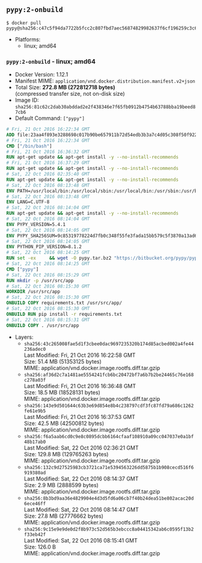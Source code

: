 ## `pypy:2-onbuild`

```console
$ docker pull pypy@sha256:c47c5f94da7722b5fcc2c807fbd7aec56874829982637f6cf196259c3c6d4147
```

-	Platforms:
	-	linux; amd64

### `pypy:2-onbuild` - linux; amd64

-	Docker Version: 1.12.1
-	Manifest MIME: `application/vnd.docker.distribution.manifest.v2+json`
-	Total Size: **272.8 MB (272812718 bytes)**  
	(compressed transfer size, not on-disk size)
-	Image ID: `sha256:81c62c2dab30abddad2e2f438346e7f65fb0912b4754b63788bba19beed87cb6`
-	Default Command: `["pypy"]`

```dockerfile
# Fri, 21 Oct 2016 16:22:34 GMT
ADD file:23aa4f893e3288698c017b90be657911b72d54edb3b3a7c4d05c308f50f9228f in / 
# Fri, 21 Oct 2016 16:22:34 GMT
CMD ["/bin/bash"]
# Fri, 21 Oct 2016 16:36:32 GMT
RUN apt-get update && apt-get install -y --no-install-recommends 		ca-certificates 		curl 		wget 	&& rm -rf /var/lib/apt/lists/*
# Fri, 21 Oct 2016 16:37:29 GMT
RUN apt-get update && apt-get install -y --no-install-recommends 		bzr 		git 		mercurial 		openssh-client 		subversion 				procps 	&& rm -rf /var/lib/apt/lists/*
# Sat, 22 Oct 2016 02:35:40 GMT
RUN apt-get update && apt-get install -y --no-install-recommends 		autoconf 		automake 		bzip2 		file 		g++ 		gcc 		imagemagick 		libbz2-dev 		libc6-dev 		libcurl4-openssl-dev 		libdb-dev 		libevent-dev 		libffi-dev 		libgeoip-dev 		libglib2.0-dev 		libjpeg-dev 		libkrb5-dev 		liblzma-dev 		libmagickcore-dev 		libmagickwand-dev 		libmysqlclient-dev 		libncurses-dev 		libpng-dev 		libpq-dev 		libreadline-dev 		libsqlite3-dev 		libssl-dev 		libtool 		libwebp-dev 		libxml2-dev 		libxslt-dev 		libyaml-dev 		make 		patch 		xz-utils 		zlib1g-dev 	&& rm -rf /var/lib/apt/lists/*
# Sat, 22 Oct 2016 08:13:48 GMT
ENV PATH=/usr/local/bin:/usr/local/sbin:/usr/local/bin:/usr/sbin:/usr/bin:/sbin:/bin
# Sat, 22 Oct 2016 08:13:48 GMT
ENV LANG=C.UTF-8
# Sat, 22 Oct 2016 08:14:04 GMT
RUN apt-get update && apt-get install -y --no-install-recommends 		tcl 		tk 	&& rm -rf /var/lib/apt/lists/*
# Sat, 22 Oct 2016 08:14:04 GMT
ENV PYPY_VERSION=5.4.1
# Sat, 22 Oct 2016 08:14:05 GMT
ENV PYPY_SHA256SUM=9c85319778224d7fb0c348f55fe3fada15bb579c5f3870a13ad63b42a737dd72
# Sat, 22 Oct 2016 08:14:05 GMT
ENV PYTHON_PIP_VERSION=8.1.2
# Sat, 22 Oct 2016 08:14:25 GMT
RUN set -ex 	&& wget -O pypy.tar.bz2 "https://bitbucket.org/pypy/pypy/downloads/pypy2-v${PYPY_VERSION}-linux64.tar.bz2" 	&& echo "$PYPY_SHA256SUM  pypy.tar.bz2" | sha256sum -c 	&& tar -xjC /usr/local --strip-components=1 -f pypy.tar.bz2 	&& rm pypy.tar.bz2 			&& wget -O /tmp/get-pip.py 'https://bootstrap.pypa.io/get-pip.py' 		&& pypy /tmp/get-pip.py "pip==$PYTHON_PIP_VERSION" 		&& rm /tmp/get-pip.py 	&& pip install --no-cache-dir --upgrade --force-reinstall "pip==$PYTHON_PIP_VERSION" 	&& [ "$(pip list |tac|tac| awk -F '[ ()]+' '$1 == "pip" { print $2; exit }')" = "$PYTHON_PIP_VERSION" ] 		&& rm -rf ~/.cache
# Sat, 22 Oct 2016 08:14:25 GMT
CMD ["pypy"]
# Sat, 22 Oct 2016 08:15:29 GMT
RUN mkdir -p /usr/src/app
# Sat, 22 Oct 2016 08:15:30 GMT
WORKDIR /usr/src/app
# Sat, 22 Oct 2016 08:15:30 GMT
ONBUILD COPY requirements.txt /usr/src/app/
# Sat, 22 Oct 2016 08:15:30 GMT
ONBUILD RUN pip install -r requirements.txt
# Sat, 22 Oct 2016 08:15:31 GMT
ONBUILD COPY . /usr/src/app
```

-	Layers:
	-	`sha256:43c265008fae5d1f3cbee0dac9697235320b174d85acbed002a4fe44236adec0`  
		Last Modified: Fri, 21 Oct 2016 16:22:58 GMT  
		Size: 51.4 MB (51353125 bytes)  
		MIME: application/vnd.docker.image.rootfs.diff.tar.gzip
	-	`sha256:af36d2c7a1481ae5554241fcb6bc20472bf7a6b7b2be24465c76e168c278a03f`  
		Last Modified: Fri, 21 Oct 2016 16:36:48 GMT  
		Size: 18.5 MB (18528131 bytes)  
		MIME: application/vnd.docker.image.rootfs.diff.tar.gzip
	-	`sha256:143e9d501644c63b3e69d854e8b4c238797cdf3fc87fd79a686c1262fe61e9b5`  
		Last Modified: Fri, 21 Oct 2016 16:37:53 GMT  
		Size: 42.5 MB (42500812 bytes)  
		MIME: application/vnd.docker.image.rootfs.diff.tar.gzip
	-	`sha256:f6a5aab6cd0c9e8c0895dcbb6164cfaaf108910a09cc047037e0a1bf48b17ab0`  
		Last Modified: Sat, 22 Oct 2016 02:36:21 GMT  
		Size: 129.8 MB (129765263 bytes)  
		MIME: application/vnd.docker.image.rootfs.diff.tar.gzip
	-	`sha256:132c9d27525983cb3721ca71e5394563226dd5875b1b908cecd516f6919380ad`  
		Last Modified: Sat, 22 Oct 2016 08:14:37 GMT  
		Size: 2.9 MB (2888599 bytes)  
		MIME: application/vnd.docker.image.rootfs.diff.tar.gzip
	-	`sha256:8b3bd9aa36e4829904e4d3d5fd6a06cb7f40b24dea51be802acac20d6ece46ff`  
		Last Modified: Sat, 22 Oct 2016 08:14:47 GMT  
		Size: 27.8 MB (27776662 bytes)  
		MIME: application/vnd.docker.image.rootfs.diff.tar.gzip
	-	`sha256:9c15e9e9de0d2f8b973c52d565b3ebccc8a04415342ab6c0595f13b2f33eb42f`  
		Last Modified: Sat, 22 Oct 2016 08:15:41 GMT  
		Size: 126.0 B  
		MIME: application/vnd.docker.image.rootfs.diff.tar.gzip

